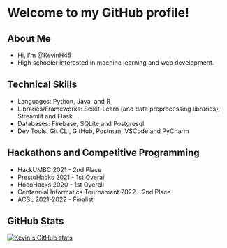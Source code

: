 # Welcome to my GitHub profile!


## About Me
- Hi, I’m @KevinH45 
- High schooler interested in machine learning and web development.

## Technical Skills
- Languages: Python, Java, and R
- Libraries/Frameworks: Scikit-Learn (and data preprocessing libraries), Streamlit and Flask
- Databases: Firebase, SQLite and Postgresql
- Dev Tools: Git CLI, GitHub, Postman, VSCode and PyCharm

## Hackathons and Competitive Programming
- HackUMBC 2021 - 2nd Place
- PrestoHacks 2021 - 1st Overall
- HocoHacks 2020 - 1st Overall
- Centennial Informatics Tournament 2022 - 2nd Place
- ACSL 2021-2022 - Finalist

## GitHub Stats

[![Kevin's GitHub stats](https://github-readme-stats.vercel.app/api?username=KevinH45&show_icons=true&theme=synthwave)](https://github.com/anuraghazra/github-readme-stats)
